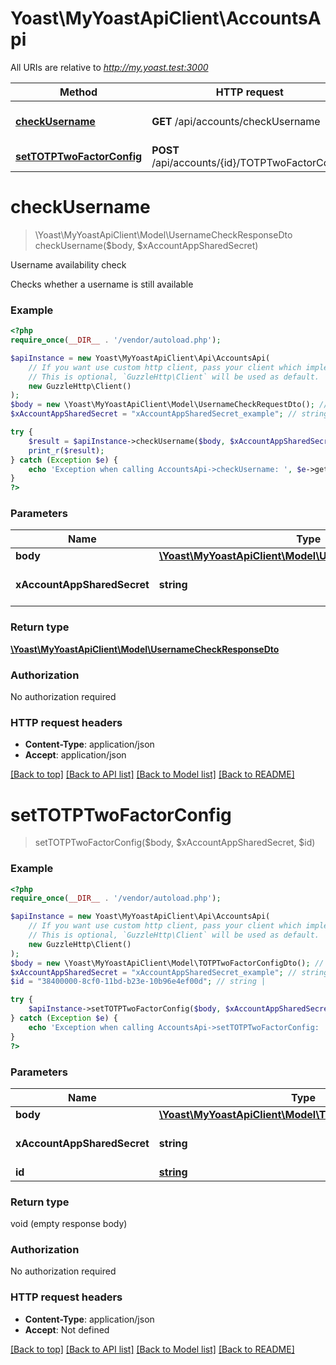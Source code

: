 # Yoast\MyYoastApiClient\AccountsApi

All URIs are relative to *http://my.yoast.test:3000*

Method | HTTP request | Description
------------- | ------------- | -------------
[**checkUsername**](AccountsApi.md#checkusername) | **GET** /api/accounts/checkUsername | Username availability check
[**setTOTPTwoFactorConfig**](AccountsApi.md#settotptwofactorconfig) | **POST** /api/accounts/{id}/TOTPTwoFactorConfig | 

# **checkUsername**
> \Yoast\MyYoastApiClient\Model\UsernameCheckResponseDto checkUsername($body, $xAccountAppSharedSecret)

Username availability check

Checks whether a username is still available

### Example
```php
<?php
require_once(__DIR__ . '/vendor/autoload.php');

$apiInstance = new Yoast\MyYoastApiClient\Api\AccountsApi(
    // If you want use custom http client, pass your client which implements `GuzzleHttp\ClientInterface`.
    // This is optional, `GuzzleHttp\Client` will be used as default.
    new GuzzleHttp\Client()
);
$body = new \Yoast\MyYoastApiClient\Model\UsernameCheckRequestDto(); // \Yoast\MyYoastApiClient\Model\UsernameCheckRequestDto | 
$xAccountAppSharedSecret = "xAccountAppSharedSecret_example"; // string | The API shared secret

try {
    $result = $apiInstance->checkUsername($body, $xAccountAppSharedSecret);
    print_r($result);
} catch (Exception $e) {
    echo 'Exception when calling AccountsApi->checkUsername: ', $e->getMessage(), PHP_EOL;
}
?>
```

### Parameters

Name | Type | Description  | Notes
------------- | ------------- | ------------- | -------------
 **body** | [**\Yoast\MyYoastApiClient\Model\UsernameCheckRequestDto**](../Model/UsernameCheckRequestDto.md)|  |
 **xAccountAppSharedSecret** | **string**| The API shared secret |

### Return type

[**\Yoast\MyYoastApiClient\Model\UsernameCheckResponseDto**](../Model/UsernameCheckResponseDto.md)

### Authorization

No authorization required

### HTTP request headers

 - **Content-Type**: application/json
 - **Accept**: application/json

[[Back to top]](#) [[Back to API list]](../../README.md#documentation-for-api-endpoints) [[Back to Model list]](../../README.md#documentation-for-models) [[Back to README]](../../README.md)

# **setTOTPTwoFactorConfig**
> setTOTPTwoFactorConfig($body, $xAccountAppSharedSecret, $id)



### Example
```php
<?php
require_once(__DIR__ . '/vendor/autoload.php');

$apiInstance = new Yoast\MyYoastApiClient\Api\AccountsApi(
    // If you want use custom http client, pass your client which implements `GuzzleHttp\ClientInterface`.
    // This is optional, `GuzzleHttp\Client` will be used as default.
    new GuzzleHttp\Client()
);
$body = new \Yoast\MyYoastApiClient\Model\TOTPTwoFactorConfigDto(); // \Yoast\MyYoastApiClient\Model\TOTPTwoFactorConfigDto | 
$xAccountAppSharedSecret = "xAccountAppSharedSecret_example"; // string | The API shared secret
$id = "38400000-8cf0-11bd-b23e-10b96e4ef00d"; // string | 

try {
    $apiInstance->setTOTPTwoFactorConfig($body, $xAccountAppSharedSecret, $id);
} catch (Exception $e) {
    echo 'Exception when calling AccountsApi->setTOTPTwoFactorConfig: ', $e->getMessage(), PHP_EOL;
}
?>
```

### Parameters

Name | Type | Description  | Notes
------------- | ------------- | ------------- | -------------
 **body** | [**\Yoast\MyYoastApiClient\Model\TOTPTwoFactorConfigDto**](../Model/TOTPTwoFactorConfigDto.md)|  |
 **xAccountAppSharedSecret** | **string**| The API shared secret |
 **id** | [**string**](../Model/.md)|  |

### Return type

void (empty response body)

### Authorization

No authorization required

### HTTP request headers

 - **Content-Type**: application/json
 - **Accept**: Not defined

[[Back to top]](#) [[Back to API list]](../../README.md#documentation-for-api-endpoints) [[Back to Model list]](../../README.md#documentation-for-models) [[Back to README]](../../README.md)

